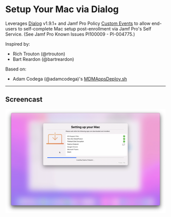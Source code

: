 # Setup Your Mac via Dialog

Leverages [Dialog](https://github.com/bartreardon/Dialog/releases) v1.9.1+ and Jamf Pro Policy [Custom Events](https://docs.jamf.com/10.36.0/jamf-pro/documentation/Policy_Management.html?hl=custom%2Cevent#ID-0001f43f) to allow end-users to self-complete Mac setup post-enrollment via Jamf Pro's Self Service. (See Jamf Pro Known Issues PI100009 - PI-004775.)

Inspired by:
- Rich Trouton (@rtrouton)
- Bart Reardon (@bartreardon)

Based on:
- Adam Codega (@adamcodega)'s [MDMAppsDeploy.sh](https://github.com/acodega/dialog-scripts/blob/main/MDMAppsDeploy.sh)

---

## Screencast

[<img alt="Setup Your Mac via Dialog" width="650px" src="images/screencast_still_image.png" />](https://rumble.com/vy2snm-setup-your-mac-via-dialog-0.0.3.html)